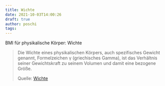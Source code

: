 ```yaml
---
title: Wichte
date: 2021-10-03T14:00:26
draft: true
author: poschi
tags: 
---
```


BMI für physikalische Körper: Wichte

> Die Wichte eines physikalischen Körpers, auch spezifisches Gewicht genannt,
> Formelzeichen γ (griechisches Gamma), ist das Verhältnis seiner Gewichtskraft
> zu seinem Volumen und damit eine bezogene Größe. 
>
> Quelle: [Wichte](https://de.wikipedia.org/wiki/Wichte)
